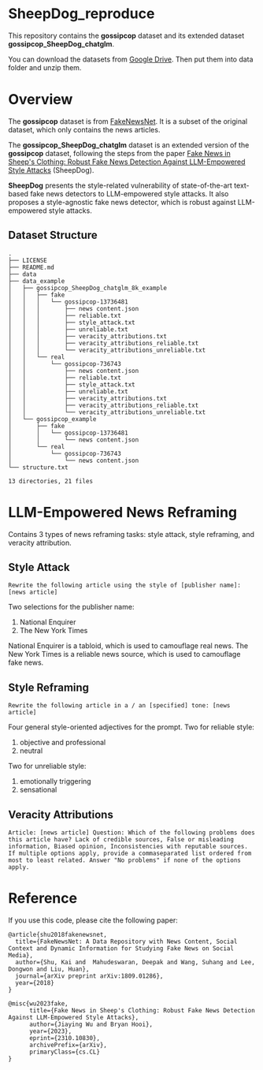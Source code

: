 # SheepDog_reproduce

This repository contains the **gossipcop** dataset and its extended dataset **gossipcop_SheepDog_chatglm**.

You can download the datasets from [Google Drive](https://drive.google.com/file/d/1a1gIVwLb-BvzomRHmFzXzGRLNHvbrEHY/view?usp=drive_link). Then put them into data folder and unzip them. 

# Overview

The **gossipcop** dataset is from [FakeNewsNet](https://github.com/KaiDMML/FakeNewsNet?tab=readme-ov-files). 
It is a subset of the original dataset, which only contains the news articles.

The **gossipcop_SheepDog_chatglm** dataset is an extended version of the **gossipcop** dataset, following the steps from the paper [Fake News in Sheep's Clothing: Robust Fake News Detection Against LLM-Empowered Style Attacks](https://arxiv.org/abs/2310.10830) (SheepDog).

**SheepDog** presents the style-related vulnerability of state-of-the-art text-based fake news detectors to LLM-empowered style attacks. 
It also proposes a style-agnostic fake news detector, which is robust against LLM-empowered style attacks.

## Dataset Structure

```
.
├── LICENSE
├── README.md
├── data
├── data_example
│   ├── gossipcop_SheepDog_chatglm_8k_example
│   │   ├── fake
│   │   │   └── gossipcop-13736481
│   │   │       ├── news content.json
│   │   │       ├── reliable.txt
│   │   │       ├── style_attack.txt
│   │   │       ├── unreliable.txt
│   │   │       ├── veracity_attributions.txt
│   │   │       ├── veracity_attributions_reliable.txt
│   │   │       └── veracity_attributions_unreliable.txt
│   │   └── real
│   │       └── gossipcop-736743
│   │           ├── news content.json
│   │           ├── reliable.txt
│   │           ├── style_attack.txt
│   │           ├── unreliable.txt
│   │           ├── veracity_attributions.txt
│   │           ├── veracity_attributions_reliable.txt
│   │           └── veracity_attributions_unreliable.txt
│   └── gossipcop_example
│       ├── fake
│       │   └── gossipcop-13736481
│       │       └── news content.json
│       └── real
│           └── gossipcop-736743
│               └── news content.json
└── structure.txt

13 directories, 21 files

```

# LLM-Empowered News Reframing

Contains 3 types of news reframing tasks: style attack, style reframing, and veracity attribution.

## Style Attack

```
Rewrite the following article using the style of [publisher name]: [news article]
```

Two selections for the publisher name:

1. National Enquirer
2. The New York Times

National Enquirer is a tabloid, which is used to camouflage real news. The New York Times is a reliable news source, which is used to camouflage fake news.

## Style Reframing

```
Rewrite the following article in a / an [specified] tone: [news article]
```

Four general style-oriented adjectives for the prompt.
Two for reliable style:

1. objective and professional
2. neutral

Two for unreliable style:

1. emotionally triggering
2. sensational

## Veracity Attributions

```
Article: [news article] Question: Which of the following problems does this article have? Lack of credible sources, False or misleading information, Biased opinion, Inconsistencies with reputable sources. If multiple options apply, provide a commaseparated list ordered from most to least related. Answer "No problems" if none of the options apply.
```

# Reference

If you use this code, please cite the following paper:

```
@article{shu2018fakenewsnet,
  title={FakeNewsNet: A Data Repository with News Content, Social Context and Dynamic Information for Studying Fake News on Social Media},
  author={Shu, Kai and  Mahudeswaran, Deepak and Wang, Suhang and Lee, Dongwon and Liu, Huan},
  journal={arXiv preprint arXiv:1809.01286},
  year={2018}
}
```
```
@misc{wu2023fake,
      title={Fake News in Sheep's Clothing: Robust Fake News Detection Against LLM-Empowered Style Attacks}, 
      author={Jiaying Wu and Bryan Hooi},
      year={2023},
      eprint={2310.10830},
      archivePrefix={arXiv},
      primaryClass={cs.CL}
}
```